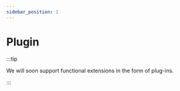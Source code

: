 ```yaml
---
sidebar_position: 1
---
```


# Plugin

:::tip

We will soon support functional extensions in the form of plug-ins.

:::
